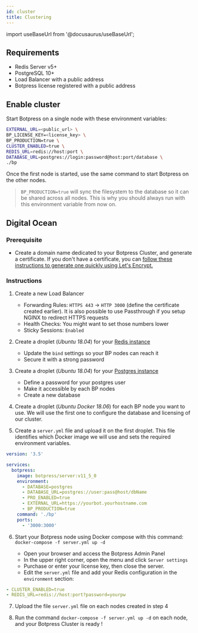 ```yaml
---
id: cluster
title: Clustering
---
```


import useBaseUrl from '@docusaurus/useBaseUrl';

## Requirements

- Redis Server v5+
- PostgreSQL 10+
- Load Balancer with a public address
- Botpress license registered with a public address

## Enable cluster

Start Botpress on a single node with these environment variables:

```bash
EXTERNAL_URL=<public_url> \
BP_LICENSE_KEY=<license_key> \
BP_PRODUCTION=true \
CLUSTER_ENABLED=true \
REDIS_URL=redis://host:port \
DATABASE_URL=postgres://login:password@host:port/database \
./bp
```

Once the first node is started, use the same command to start Botpress on the other nodes.

> `BP_PRODUCTION=true` will sync the filesystem to the database so it can be shared across all nodes. This is why you should always run with this environment variable from now on.

## Digital Ocean

### Prerequisite

- Create a domain name dedicated to your Botpress Cluster, and generate a certificate. If you don't have a certificate, you can [follow these instructions to generate one quickly using Let's Encrypt.](https://www.digitalocean.com/community/tutorials/how-to-use-certbot-standalone-mode-to-retrieve-let-s-encrypt-ssl-certificates-on-ubuntu-1804)

### Instructions

1. Create a new Load Balancer

   - Forwarding Rules: `HTTPS 443` -> `HTTP 3000` (define the certificate created earlier). It is also possible to use Passthrough if you setup NGINX to redirect HTTPS requests
   - Health Checks: You might want to set those numbers lower
   - Sticky Sessions: `Enabled`

2. Create a droplet (_Ubuntu 18.04_) for your [Redis instance](https://www.digitalocean.com/community/tutorials/how-to-install-and-secure-redis-on-ubuntu-18-04)

   - Update the `bind` settings so your BP nodes can reach it
   - Secure it with a strong password

3. Create a droplet (_Ubuntu 18.04_) for your [Postgres instance](https://www.digitalocean.com/community/tutorials/how-to-install-and-use-postgresql-on-ubuntu-18-04)

   - Define a password for your postgres user
   - Make it accessible by each BP nodes
   - Create a new database

4. Create a droplet (_Ubuntu Docker 18.06_) for each BP node you want to use. We will use the first one to configure the database and licensing of our cluster.

5. Create a `server.yml` file and upload it on the first droplet. This file identifies which Docker image we will use and sets the required environment variables.

```yml
version: '3.5'

services:
  botpress:
    image: botpress/server:v11_5_0
    environment:
      - DATABASE=postgres
      - DATABASE_URL=postgres://user:pass@host/dbName
      - PRO_ENABLED=true
      - EXTERNAL_URL=https://yourbot.yourhostname.com
      - BP_PRODUCTION=true
    command: './bp'
    ports:
      - '3000:3000'
```

6. Start your Botpress node using Docker compose with this command: `docker-compose -f server.yml up -d`

   - Open your browser and access the Botpress Admin Panel
   - In the upper right corner, open the menu and click `Server settings`
   - Purchase or enter your license key, then close the server.
   - Edit the `server.yml` file and add your Redis configuration in the `environment` section:

```yml
- CLUSTER_ENABLED=true
- REDIS_URL=redis://host:port?password=yourpw
```

7. Upload the file `server.yml` file on each nodes created in step 4

8. Run the command `docker-compose -f server.yml up -d` on each node, and your Botpress Cluster is ready !
